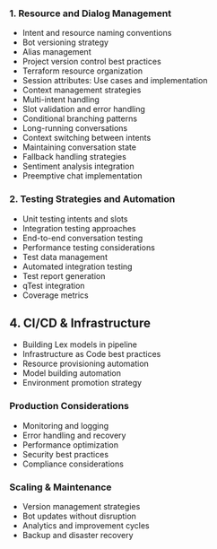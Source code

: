 ### 1. Resource and  Dialog Management
- Intent and resource naming conventions
- Bot versioning strategy
- Alias management
- Project version control best practices
- Terraform resource organization
- Session attributes: Use cases and implementation
- Context management strategies
- Multi-intent handling
- Slot validation and error handling
- Conditional branching patterns
- Long-running conversations
- Context switching between intents
- Maintaining conversation state
- Fallback handling strategies
- Sentiment analysis integration
- Preemptive chat implementation

### 2. Testing Strategies and Automation
- Unit testing intents and slots
- Integration testing approaches
- End-to-end conversation testing
- Performance testing considerations
- Test data management
- Automated integration testing
- Test report generation
- qTest integration
- Coverage metrics

## 4. CI/CD & Infrastructure
- Building Lex models in pipeline
- Infrastructure as Code best practices
- Resource provisioning automation
- Model building automation
- Environment promotion strategy

### Production Considerations
- Monitoring and logging
- Error handling and recovery
- Performance optimization
- Security best practices
- Compliance considerations

### Scaling & Maintenance
- Version management strategies
- Bot updates without disruption
- Analytics and improvement cycles
- Backup and disaster recovery
